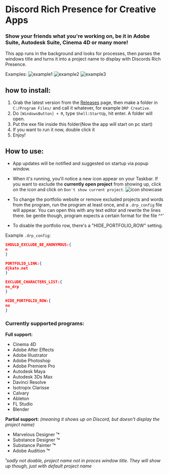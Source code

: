 # Discord Rich Presence for Creative Apps
### Show your friends what you're working on, be it in Adobe Suite, Autodesk Suite, Cinema 4D or many more!
This app runs in the background and looks for processes, then parses the windows title and turns it into a project name to display with Discords Rich Presence.

Examples:
![example1](https://i.imgur.com/yFzQh6O.png)
![example2](https://i.imgur.com/fziotzt.png)
![example3](https://i.imgur.com/9SEXuQr.png)

## how to install:
1. Grab the latest version from the [Releases](https://github.com/djkato/DRP_Creative/releases) page, then make a folder in `C:/Program Files/` and call it whatever, for example `DRP Creative`.
3. Do `[WindowsButton] + R`, type `Shell:StartUp`, hit enter. A folder will open.
4. Put the exe file inside this folder(Now the app will start on pc start)
5. If you want to run it now, double click it
6. Enjoy!

## How to use:
-   App updates will be notified and suggested on startup via popup window.
-   When it's running, you'll notice a new icon appear on your Taskbar. If you want to exclude the **currently open project** from showing up, click on the icon and click on `Don't show current project`.
![icon showcase](https://i.imgur.com/nADffGB.png)

-   To change the portfolio website or remove excluded projects and words from the program, run the program at least once, and a `.drp_config` file will appear. You can open this with any text editor and rewrite the lines there. be gentle though, program expects a certain format for the file ^^'
-   To disable the portfolio row, there's a "HIDE_PORTFOLIO_ROW" setting.

Example `.drp_config`:
```json
SHOULD_EXCLUDE_BE_ANONYMOUS:{
n
}

PORTFOLIO_LINK:{
djkato.net
}

EXCLUDE_CHARACTERS_LIST:{
no_drp
}

HIDE_PORTFOLIO_ROW:{
no
}
```
### Currently supported programs:
**Full support:**
-   Cinema 4D
-   Adobe After Effects
-   Adobe Illustrator
-   Adobe Photoshop
-   Adobe Premiere Pro
-   Autodesk Maya
-   Autodesk 3Ds Max
-   Davinci Resolve
-   Isotropix Clarisse
-   Calvary
-   Ableton
-   FL Studio
-   Blender

**Partial support:** *(meaning it shows up on Discord, but doesn't display the project name)*
-   Marvelous Designer ¹*
-   Substance Designer ¹*
-   Substance Painter  ¹*
-   Adobe Audition ¹*

¹*sadly not doable, project name not in proces window title. They will show up though, just with default project name*